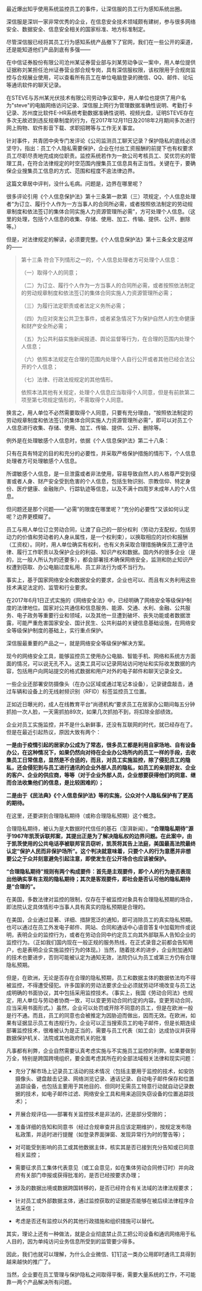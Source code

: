 最近爆出知乎使用系统监控员工的事件，让深信服的员工行为感知系统出圈。




深信服是深圳一家非常优秀的企业，在信息安全技术领域颇有建树，参与很多网络安全、数据安全、信息安全相关的国家标准、地方标准制定。
 
尽管深信服已经将其员工行为感知系统产品撤下了官网，我们在一些公开的渠道，还是能知道他们产品到底有多强——
 
在中信证券股份有限公司沧州某证券营业部与刘某劳动争议一案中，用人单位提供证据称刘某担任沧州证券营业部合规专岗，具有深信服权限，该权限用于合规岗监控与合规展业使用，可以查看所有员工在单位电脑登录的微信、QQ、邮件、论坛等通讯软件的聊天记录。
 
在STEVE与苏州某光伏技术有限公司劳动争议案中，用人单位也提供了用户名为"steve"的电脑网络访问记录、深信服上网行为管理数据准确性说明、考勤打卡记录、苏州度比软件E-HR系统考勤数据准确性说明、视频光盘，证明STEVE存在多次无故迟到违反规章制度的行为，在2017年12月11日及2018年2月期间多次进行网上购物、软件影音下载、求职招聘等与工作无关事宜。
 
针对事件，共青团中央专门发评论《公司监测员工聊天记录？保护隐私的底线必须坚守》，指出：员工个人隐私需要保护，企业在付出工资报酬的前提下也有权要求员工尽职尽责地完成岗位职责。监控系统若作为一款公司考核员工、奖优罚劣的管理工具，在符合法律规定的时空范围内搜集员工信息具有正当性。关键在于，要确保企业搜集员工信息的方式、范围和程度不逾法律边界。
 
这篇文章居中评判，没什么毛病。问题是，边界在哪里呢？
 
很多评论引用《个人信息保护法》第十三条第一款第（三）项规定，个人信息处理者“为订立、履行个人作为一方当事人的合同所必需，或者按照依法制定的劳动规章制度和依法签订的集体合同实施人力资源管理所必需”，方可处理个人信息。（这里的处理，包括个人信息的收集、存储、使用、加工、传输、提供、公开、删除等。）
 
但是，对法律规定的解读，必须要完整。《个人信息保护法》第十三条全文是这样的——
 
>第十三条 符合下列情形之一的，个人信息处理者方可处理个人信息：
>
>（一）取得个人的同意；
>
>（二）为订立、履行个人作为一方当事人的合同所必需，或者按照依法制定的劳动规章制度和依法签订的集体合同实施人力资源管理所必需；
>
>（三）为履行法定职责或者法定义务所必需；
>
>（四）为应对突发公共卫生事件，或者紧急情况下为保护自然人的生命健康和财产安全所必需；
>
>（五）为公共利益实施新闻报道、舆论监督等行为，在合理的范围内处理个人信息；
>
>（六）依照本法规定在合理的范围内处理个人自行公开或者其他已经合法公开的个人信息；
>
>（七）法律、行政法规规定的其他情形。
>
>依照本法其他有关规定，处理个人信息应当取得个人同意，但是有前款第二项至第七项规定情形的，不需取得个人同意。
 
换言之，用人单位不必然需要取得个人同意，只要有充分理由，“按照依法制定的劳动规章制度和依法签订的集体合同实施人力资源管理所必需”，即可以对员工个人信息进行收集、存储、使用、加工、传输、提供、公开、删除等。
 
例外是在处理敏感个人信息时，依据《个人信息保护法》第二十八条：

只有在具有特定的目的和充分的必要性，并采取严格保护措施的情形下，个人信息处理者方可处理敏感个人信息。
 
所谓敏感个人信息，是一旦泄露或者非法使用，容易导致自然人的人格尊严受到侵害或者人身、财产安全受到危害的个人信息，包括生物识别、宗教信仰、特定身份、医疗健康、金融账户、行踪轨迹等信息，以及不满十四周岁未成年人的个人信息。
 
但问题还是那个问题——“必需”的限度在哪里呢？“充分的必要性”又该如何认定呢？边界更模糊了。
 
员工与用人单位订立劳动合同，让渡了自己的一部分权利（劳动力支配权，包括劳动力的价值和劳动者的人身从属性，是一个权利束），以换取相应的对价和报酬（工资权）。同时，用人单位确实有权利，也有义务采取合理措施确保员工遵守法律、履行工作职责以及保护企业的利益、知识产权和数据。国内外的很多企业（是的，比一般人所认为的还要多），都会部署技术确保网络安全，监测和防止知识产权遭到窃取、办公电脑过度私用、员工非法行为或不当行为。
 
事实上，基于国家网络安全和数据安全的要求，企业也可以、而且有义务利用这些技术满足法定的、监管和行业要求。
 
在2017年6月1日正式实施的《网络安全法》中，已经明确了网络安全等级保护制度的法律地位。国家对公共通信和信息服务、能源、交通、水利、金融、公共服务、电子政务等重要行业和领域，以及其他一旦遭到破坏、丧失功能或者数据泄露，可能严重危害国家安全、国计民生、公共利益的关键信息基础设施，在网络安全等级保护制度的基础上，实行重点保护。
 
深信服最重要的产品之一，就是网络安全等级保护解决方案。
 
现今的网络安全工具，能够监控员工使用办公电脑、智能手机、网络和系统方方面面的情况，可以说无孔不入。这类工具可以记录网站访问地址和实际收发数据的内容，包括用户向网站提交的格式数据和用户对外的电子邮件和聊天记录全文。
 
一些企业还部署安防摄像头（在办公区域或通过笔记本设备），记录键盘敲击，通过车辆和设备上的无线射频识别（RFID）标签监控员工位置。
 
正如近日曝光的，成人在线教育平台“尚德机构“要求员工在居家办公期间每五分钟抓拍一次人脸，一天需抓拍89次，如果几次抓拍不到，将扣除全部绩效。
 
企业对员工实施监控，并不是什么新鲜事，还没有互联网的时代，就已经存在了。但是在最近引起热议，原因大致有两个：
 
<strong>一是由于疫情引起的居家办公成为了常态，很多员工都是利用自家场地、自有设备办公，在这种情况下，如果仍然向对待在企业办公场所内的员工一样的手段，去收集员工日常信息，显然是不合适的，而且，对员工实施监控，除了侵犯员工的隐私，还会侵犯到与员工进行通讯的企业外部人员的隐私，如员工的亲朋好友、企业的客户、企业的供应商，等等（对于企业外部人员，企业想要获得他们的同意、继而合法收集他们的信息，是比较困难的）；</strong>
 
<strong>二是由于《民法典》《个人信息保护法》等的实施，公众对个人隐私保护有了更高的期待。</strong>
 
在这里，还要讲到合理隐私期待（或称合理隐私预期）这个概念。
 
合理隐私期待，被认为是大数据时代信任的基石（澎湃新闻）。<strong>“合理隐私期待”源于1967年凯茨诉联邦案，其提出正是为了解决隐私权的边界问题。在此案中，由于凯茨使用的公共电话亭被联邦官员窃听，凯茨将其告上法庭，美国最高法院最终认定“保护人民而非保护场所”。这个判决就意味着，只要个人的行为意愿并非想要公之于众并刻意避免引起注意，即使发生在公开场合也应该被保护。
 
“合理隐私期待”规则有两个构成要件：首先是主观要件，即个人的行为是否表现出他确实享有主观的隐私期待；其次是客观要件，即社会是否认可他的隐私期待是“合理的”。</strong>
 
在美国，多数法律对监控的限制，仅存在于被监控对象具有合理隐私预期的场合，即法院认定具体情形中当事人具有真实的隐私预期是合理的。
 
在美国，企业通过显著、详细、措辞宽泛的通知，即可消除员工的真实隐私预期。也可以通过在员工外发电子邮件、网站、合同和通话中心语音答复中加载附件或说明，表明企业的监控行为，或者在劳动合同中约定员工向其外部联系人告知企业的监控行为。（正如我们国内现在一般正规的服务热线，在正式录音之前都会告知用户，也是表明企业实施监控行为的体现。）当然，随着技术的进步，企业附加通知的技术也要进步，否则可能被认定为通知无效，法院仍认为员工或第三方仍有合理隐私预期。
 
但是，在欧洲，无论是否存在合理的隐私预期，员工和数据主体的数据依法均不得被监控，不得遭受侵犯。许多国家的劳动法要求企业必须就劳动环境改变与员工达成明确的书面协议，其中包括采用监控技术。（事实上，我国《劳动合同法》也规定，用人单位与劳动者协商一致，可以变更劳动合同约定的内容。变更劳动合同，应当采用书面形式。）虽然，企业可以处罚或开除不同意的员工，但是在欧洲一般是行不通。而且，员工的同意也会被推定为因胁迫而做出，因而无效。在欧洲，如果有证据显示员工有违规行为，企业可以正当搜索员工的电子邮件，但是长期连续部署监控技术，很难被认为是正当的，需要与员工代表（如工会）达成协议并获得数据保护机关、法院或其他政府机关的批准
 
凡事都有利弊，企业自然需要认真考虑实施与不实施员工监控的利弊。如果要做到万全，特别是跨国跨境组织，要全面考虑其所在的全部法域相关法律和现实问题：
 
- 充分了解市场上记录员工活动的技术情况（包括主要用于监控的技术，如安防摄像头、键盘敲击记录、网络浏览记录、通话记录、自动电子邮件保存和位置追踪设备，也包括主要用于其他目的、但同时无需员工特意行动就自动记录数据的技术，如电子邮件过滤、网络安全工具和用来追回失窃设备的位置追踪技术）； 

- 开展合规评估——部署有关监控技术是非法的，还是部分受限的；

- 准备详细的告知和同意书（经过合规审查并且应该定期维护），按规定发布隐私政策，并适时进行提醒（如登录界面弹窗、发现异常行为时的警告等）；

- 对可能受到影响的员工或其他数据主体，核实其是否已接到充分告知或已同意相关监控；

- 需要征求员工集体代表意见（或工会意见，如在集体劳动合同修订时）并向政府有关部门申报或获得批准的，是否已经按要求办理；

- 涉及的数据出境或数据跨国转移的，是否已经符合有关法域的法律法规要求；

- 针对员工或外部数据主体，通过监控获取的证据是否能够在被后续法律程序合法采信；

- 考虑是否还有监控以外的其他行政措施和组织措施可以替代。

其实，理论上还有一种做法，就是企业彻底禁止员工把公司设备和通讯网络用于私人目的，因为单纯访问业务信息所受到的监管要少得多。
 
因此，我们也就可以理解，为什么企业微信、钉钉这一类办公用即时通讯工具得到越来越快的推广了。
 
当然，企业要在员工管理与保护隐私之间取得平衡，需要大量系统的工作，不可能靠一两个产品解决所有问题。
